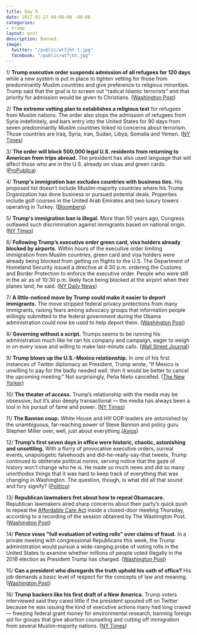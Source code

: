 ```yaml
---
title: Day 8
date: 2017-01-27 00:00:00 -08:00
categories:
- trump
layout: post
description: Banned.
image:
  twitter: "/public/wtfjht-t.jpg"
  facebook: "/public/wtfjht.jpg"
---
```


1/ **Trump executive order suspends admission of all refugees for 120 days** while a new system is put in place to tighten vetting for those from predominantly Muslim countries and give preference to religious minorities. Trump said that the goal is to screen out “radical Islamic terrorists” and that priority for admission would be given to Christians. ([Washington Post](https://www.washingtonpost.com/world/national-security/trump-approves-extreme-vetting-of-refugees-promises-priority-for-christians/2017/01/27/007021a2-e4c7-11e6-a547-5fb9411d332c_story.html))

2/ **The extreme vetting plan to establishes a religious test** for refugees from Muslim nations. The order also stops the admission of refugees from Syria indefinitely, and bars entry into the United States for 90 days from seven predominantly Muslim countries linked to concerns about terrorism. Those countries are Iraq, Syria, Iran, Sudan, Libya, Somalia and Yemen. ([NY Times](http://www.nytimes.com/2017/01/27/us/politics/trump-syrian-refugees.html)) 

3/ **The order will block 500,000 legal U.S. residents from returning to American from trips abroad.** The president has also used language that will affect those who are in the U.S. already on visas and green cards. ([ProPublica](http://www.propublica.org/article/trump-executive-order-could-block-legal-residents-from-returning-to-america/))

4/ **Trump's immigration ban excludes countries with business ties.** His proposed list doesn’t include Muslim-majority countries where his Trump Organization has done business or pursued potential deals. Properties include golf courses in the United Arab Emirates and two luxury towers operating in Turkey. ([Bloomberg](http://www.bloomberg.com/graphics/2017-trump-immigration-ban-conflict-of-interest/))

5/ **Trump's immigration ban is illegal.** More than 50 years ago, Congress outlawed such discrimination against immigrants based on national origin. ([NY Times](https://www.nytimes.com/2017/01/27/opinion/trumps-immigration-ban-is-illegal.html))

6/ **Following Trump’s executive order green card, visa holders already blocked by airports.** Within hours of the executive order limiting immigration from Muslim countries, green card and visa holders were already being blocked from getting on flights to the U.S. The Department of Homeland Security issued a directive at 4:30 p.m. ordering the Customs and Border Protection to enforce the executive order. People who were still in the air as of 10:30 p.m. likely face being blocked at the airport when their planes land, he said. ([NY Daily News](http://www.nydailynews.com/news/politics/trump-order-blocks-green-card-visa-holders-airports-article-1.2957910))

7/ **A little-noticed move by Trump could make it easier to deport immigrants.** The move stripped federal privacy protections from many immigrants, raising fears among advocacy groups that information people willingly submitted to the federal government during the Obama administration could now be used to help deport them. ([Washington Post](https://www.washingtonpost.com/business/economy/a-little-noticed-move-by-trump-could-make-it-easier-to-deport-immigrants/2017/01/27/fd5734ec-e4cb-11e6-a453-19ec4b3d09ba_story.html))

8/ **Governing without a script.** Trumps seems to be running his administration much like he ran his company and campaign, eager to weigh in on every issue and willing to make last-minute calls. ([Wall Street Journal](http://www.wsj.com/articles/trumps-first-week-governing-without-a-script-1485544924))

9/ **Trump blows up the U.S.-Mexico relationship.** In one of his first instances of Twitter diplomacy as President, Trump wrote, “If Mexico is unwilling to pay for the badly needed wall, then it would be better to cancel the upcoming meeting.” Not surprisingly, Peña Nieto cancelled. ([The New Yorker](http://www.newyorker.com/news/news-desk/donald-trump-blows-up-the-u-s-mexico-relationship))

10/ **The theater of access.** Trump’s relationship with the media may be obsessive, but it’s also deeply transactional — the media has always been a tool in his pursuit of fame and power. ([NY Times](http://www.nytimes.com/2017/01/27/magazine/donald-trump-and-the-theater-of-access.html))
 
11/ **The Bannon coup.** White House and Hill GOP leaders are astonished by the unambiguous, far-reaching power of Steve Bannon and policy guru Stephen Miller over, well, just about everything.([Axios](http://www.axios.com/the-bannon-coup-2218491076.html))

12/ **Trump’s first seven days in office were historic, chaotic, astonishing and unsettling.** With a flurry of provocative executive orders, surreal events, unapologetic falsehoods and did-he-really-say-that tweets, Trump continued to obliterate political norms, serving notice that the gaze of history won’t change who he is. He made so much news and did so many unorthodox things that it was hard to keep track of everything that was changing in Washington. The question, though, is what did all that sound and fury signify? ([Politico](http://www.politico.com/magazine/story/2017/01/president-trump-week-one-first-administration-214699))

13/ **Republican lawmakers fret about how to repeal Obamacare.** Republican lawmakers aired sharp concerns about their party’s quick push to repeal the <a href="{{ site.url }}{{ site.baseurl }}/trump-health-care/">Affordable Care Act</a> inside a closed-door meeting Thursday, according to a recording of the session obtained by The Washington Post. ([Washington Post](https://www.washingtonpost.com/politics/behind-closed-doors-republican-lawmakers-fret-about-how-to-repeal-obamacare/2017/01/27/deabdafa-e491-11e6-a547-5fb9411d332c_story.html))

14/ **Pence vows "full evaluation of voting rolls" over claims of fraud.** In a private meeting with congressional Republicans this week, the Trump administration would pursue a wide-ranging probe of voting rolls in the United States to examine whether millions of people voted illegally in the 2016 election as President Trump has charged. ([Washington Post](https://www.washingtonpost.com/powerpost/in-private-meeting-pence-vows-full-evaluation-of-voting-rolls-over-claims-of-voting-fraud/2017/01/27/1c1fa1de-e49a-11e6-a547-5fb9411d332c_story.html))

15/ **Can a president who disregards the truth uphold his oath of office?** His job demands a basic level of respect for the concepts of law and meaning. ([Washington Post](https://www.washingtonpost.com/posteverything/wp/2017/01/27/can-a-president-who-disregards-the-truth-uphold-his-oath-of-office/))

16/ **Trump backers like his first draft of a New America.** Trump voters interviewed said they cared little if the president spouted off on Twitter because he was issuing the kind of executive actions many had long craved — freezing federal grant money for environmental research, banning foreign aid for groups that give abortion counseling and cutting off immigration from several Muslim-majority nations. ([NY Times](https://www.nytimes.com/2017/01/27/us/trump-backers-like-his-first-draft-of-a-new-america.html))